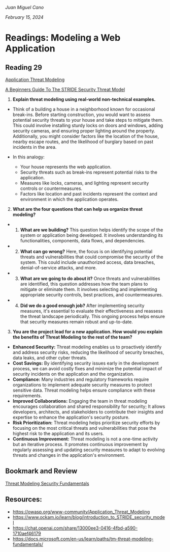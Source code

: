 *Juan Miguel Cano*

*February 15, 2024*

# Readings: Modeling a Web Application

## Reading 29
[Application Threat Modeling](https://owasp.org/www-community/Application_Threat_Modeling)

[A Beginners Guide To The STRIDE Security Threat Model](https://www.ockam.io/learn/blog/introduction_to_STRIDE_security_model)

1. **Explain threat modeling using real-world non-technical examples.**
- Think of a building  a house in a neighborhood known for occasional break-ins. Before starting construction, you would want to assess potential security threats to your house and take steps to mitigate them. This could involve installing sturdy locks on doors and windows, adding security cameras, and ensuring proper lighting around the property. Additionally, you might consider factors like the location of the house, nearby escape routes, and the likelihood of burglary based on past incidents in the area.

- In this analogy:
    - Your house represents the web application.
    - Security threats such as break-ins represent potential risks to the application.
    - Measures like locks, cameras, and lighting represent security controls or countermeasures.
    - Factors like location and past incidents represent the context and environment in which the application operates.

2. **What are the four questions that can help us organize threat modeling?**
- 1. **What are we building?** This question helps identify the scope of the system or application being developed. It involves understanding its functionalities, components, data flows, and dependencies.
- 2. **What can go wrong?** Here, the focus is on identifying potential threats and vulnerabilities that could compromise the security of the system. This could include unauthorized access, data breaches, denial-of-service attacks, and more.
- 3. **What are we going to do about it?** Once threats and vulnerabilities are identified, this question addresses how the team plans to mitigate or eliminate them. It involves selecting and implementing appropriate security controls, best practices, and countermeasures.
- 4. **Did we do a good enough job?** After implementing security measures, it's essential to evaluate their effectiveness and reassess the threat landscape periodically. This ongoing process helps ensure that security measures remain robust and up-to-date.

3. **You are the project lead for a new application. How would you explain the benefits of Threat Modeling to the rest of the team?**
- **Enhanced Security:** Threat modeling enables us to proactively identify and address security risks, reducing the likelihood of security breaches, data leaks, and other cyber threats.
- **Cost Savings:** By identifying security issues early in the development process, we can avoid costly fixes and minimize the potential impact of security incidents on the application and the organization.
- **Compliance:** Many industries and regulatory frameworks require organizations to implement adequate security measures to protect sensitive data. Threat modeling helps ensure compliance with these requirements.
- **Improved Collaborations:** Engaging the team in threat modeling encourages collaboration and shared responsibility for security; It allows developers, architects, and stakeholders to contribute their insights and expertise to enhance the application's security posture.
- **Risk Prioritization:** Threat modeling helps prioritize security efforts by focusing on the most critical threats and vulnerabilities that pose the highest risk to the application and its users.
- **Continuous Improvement:** Threat modeling is not a one-time activity but an iterative process. It promotes continuous improvement by regularly assessing and updating security measures to adapt to evolving threats and changes in the application's environment.

## Bookmark and Review
[Threat Modeling Security Fundamentals](https://docs.microsoft.com/en-us/learn/paths/tm-threat-modeling-fundamentals/)

## Resources:
- https://owasp.org/www-community/Application_Threat_Modeling
- https://www.ockam.io/learn/blog/introduction_to_STRIDE_security_model
- https://chat.openai.com/share/13000ee3-0416-4fbd-a590-1710aef46179
- https://docs.microsoft.com/en-us/learn/paths/tm-threat-modeling-fundamentals/